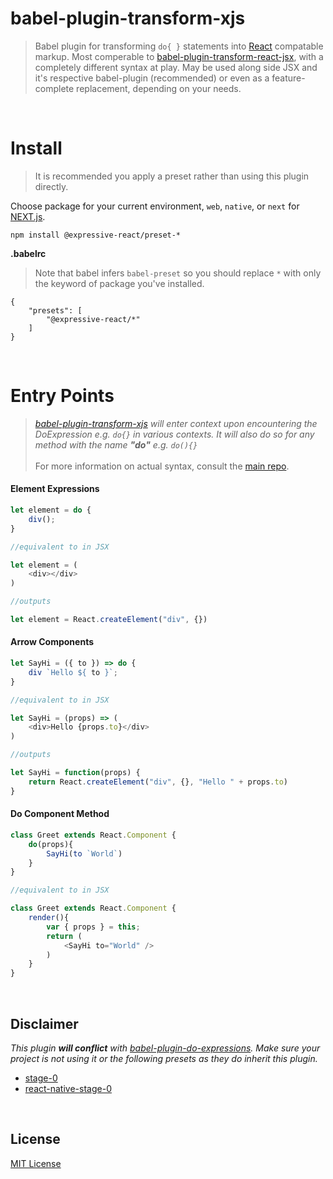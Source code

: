 # babel-plugin-transform-xjs

> Babel plugin for transforming `do{ }` statements into [React](https://github.com/facebook/react) compatable markup. Most comperable to [babel-plugin-transform-react-jsx](https://github.com/babel/babel/tree/master/packages/babel-plugin-transform-react-jsx), with a completely different syntax at play. May be used along side JSX and it's respective babel-plugin (recommended) or even as a feature-complete replacement, depending on your needs.

<br/>

# Install

> It is recommended you apply a preset rather than using this plugin directly. <br/>

Choose package for your current environment, `web`, `native`, or `next` for [NEXT.js](https://github.com/zeit/next.js/).

```
npm install @expressive-react/preset-*
```

**.babelrc**

> Note that babel infers `babel-preset` so you should replace `*` with only the keyword of package you've installed.

```
{
    "presets": [
        "@expressive-react/*"
    ]
}
```

<br/>

# Entry Points

> _[babel-plugin-transform-xjs](#babel-plugin-transform-xjs) will enter context upon encountering the DoExpression e.g. `do{}` in various contexts. It will also do so for any method with the name __"do"__ e.g. `do(){}`_ <br/><br/> For more information on actual syntax, consult the [main repo](https://github.com/gabeklein/expressive-react).


#### Element Expressions
```js
let element = do {
    div();
}

//equivalent to in JSX

let element = (
    <div></div>
)

//outputs

let element = React.createElement("div", {})
```

#### Arrow Components
```js
let SayHi = ({ to }) => do {
    div `Hello ${ to }`;
}

//equivalent to in JSX

let SayHi = (props) => (
    <div>Hello {props.to}</div>
)

//outputs

let SayHi = function(props) {
    return React.createElement("div", {}, "Hello " + props.to)
}
```

#### Do Component Method
```js
class Greet extends React.Component {
    do(props){
        SayHi(to `World`)
    }
}

//equivalent to in JSX

class Greet extends React.Component {
    render(){
        var { props } = this;
        return (
            <SayHi to="World" />
        )
    }
}
```

<br/>

## Disclaimer

<i>This plugin <b>will conflict</b> with [babel-plugin-do-expressions](https://babeljs.io/docs/plugins/transform-do-expressions/). 
Make sure your project is not using it or the following presets as they do inherit this plugin.</i>
 - [stage-0](https://babeljs.io/docs/plugins/preset-stage-0/)
 - [react-native-stage-0](https://github.com/skevy/babel-preset-react-native-stage-0)

<br/>

## License

[MIT License](http://opensource.org/licenses/MIT)